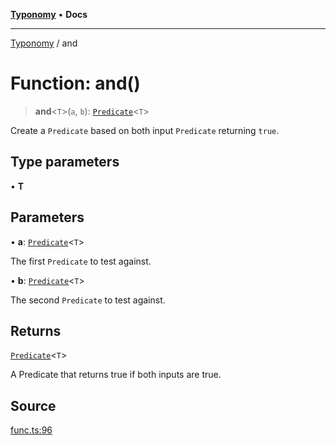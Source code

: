 [**Typonomy**](../README.md) • **Docs**

***

[Typonomy](../globals.md) / and

# Function: and()

> **and**\<`T`\>(`a`, `b`): [`Predicate`](../type-aliases/Predicate.md)\<`T`\>

Create a `Predicate` based on both input `Predicate` returning `true`.

## Type parameters

• **T**

## Parameters

• **a**: [`Predicate`](../type-aliases/Predicate.md)\<`T`\>

The first `Predicate` to test against.

• **b**: [`Predicate`](../type-aliases/Predicate.md)\<`T`\>

The second `Predicate` to test against.

## Returns

[`Predicate`](../type-aliases/Predicate.md)\<`T`\>

A Predicate that returns true if both inputs are true.

## Source

[func.ts:96](https://github.com/softcraft-development/typonomy/blob/9e2d0980378fcdcaa426a5b6cdba20880ae25840/src/func.ts#L96)
